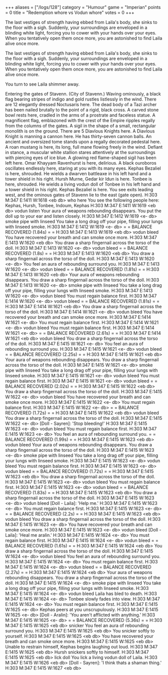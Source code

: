 +++
aliases = ["/logs/128"]
category = "Humour"
game = "Imperian"
points = 0
title = "Redemption whore vs Vodun whore"
votes = 0
+++

The last vestiges of strength having ebbed from Laila's body, she sinks to the 
floor with a sigh. Suddenly, your surroundings are enveloped in a blinding 
white light, forcing you to cower with your hands over your eyes. When you 
tentatively open them once more, you are astonished to find Laila alive once 
more.

The last vestiges of strength having ebbed from Laila's body, she sinks to the 
floor with a sigh. Suddenly, your surroundings are enveloped in a blinding 
white light, forcing you to cower with your hands over your eyes. When you 
tentatively open them once more, you are astonished to find Laila alive once 
more.

You turn to see Laila shimmer away.

Entering the gates of Stavenn. (City of Stavenn.)
Waving ominously, a black flag bearing stripes of indigo and gold rustles 
listlessly in the wind. There are 12 elegantly dressed Noctusaris here. The 
dead body of a Tazi archer has been nailed brutally to the point of a rigid, 
black cross. A carved stone bowl rests here, cradled in the arms of a prostrate
and faceless statue. A magnificent flag, emblazoned with the crest of the 
Empire ripples regally from the columns of the gates. A sigil in the shape of a
small, rectangular monolith is on the ground. There are 5 Diavlous Knights 
here. A Diavlous Knight is manning a cannon here. He has thirty-seven cannon 
balls. An ancient and oversized tome stands upon a regally decorated pedestal 
here. A roan mustang is here, its long, full mane flowing freely in the wind. 
Defiant in stance, a muscular white stallion stares attentively at the 
surroundings with piercing eyes of ice blue. A glowing red flame-shaped sigil 
has been left here. Omar Khayyam Ravenhurst is here, delirious. A black 
ouroboros oscillates endlessly here, staring at you with its many eyes. Kephas 
Bezaliel is here, shrouded. He wields a dwarven battleaxe in his left hand and 
a tower shield in his right. Hursh Murne, Gedar kir Idun is here. Tonbee is 
here, shrouded. He wields a living vodun doll of Tonbee in his left hand and a 
tower shield in his right. Kephas Bezaliel is here.
You see exits leading west, and the ominous gates of Stavenn lie to the east 
(gate open).
H:303 M:347 E:1411 W:1618 &lt;eb db&gt; who here
You see the following people here:
Kephas, Hursh, Tonbee, Indoum, Kephas
H:303 M:347 E:1411 W:1619 &lt;eb db&gt; vodun listen
Your aura of weapons rebounding disappears.
You put the doll up to your ear and listen closely.
H:303 M:347 E:1412 W:1619 &lt;e- db&gt; smoke pipe with linseed
You take a long drag off your pipe, filling your lungs with linseed smoke.
H:303 M:347 E:1412 W:1619 &lt;e- db&gt; 
= = BALANCE RECOVERED (1.84s) = =
H:303 M:347 E:1413 W:1619 &lt;eb db&gt; vodun bleed
You have recovered your breath and can smoke once more.
H:303 M:347 E:1413 W:1620 &lt;eb db&gt; 
You draw a sharp fingernail across the torso of the doll.
H:303 M:347 E:1413 W:1620 &lt;e- db&gt; vodun bleed
= = BALANCE RECOVERED (1.8s) = =
H:303 M:347 E:1413 W:1620 &lt;eb db&gt; 
You draw a sharp fingernail across the torso of the doll.
H:303 M:347 E:1413 W:1620 &lt;e- db&gt; 
You feel an aura of rebounding surround you.
H:303 M:347 E:1413 W:1620 &lt;e- db&gt; vodun bleed
= = BALANCE RECOVERED (1.81s) = =
H:303 M:347 E:1413 W:1620 &lt;eb db&gt; 
Your aura of weapons rebounding disappears.
You draw a sharp fingernail across the torso of the doll.
H:303 M:347 E:1413 W:1620 &lt;e- db&gt; smoke pipe with linseed
You take a long drag off your pipe, filling your lungs with linseed smoke.
H:303 M:347 E:1413 W:1620 &lt;e- db&gt; vodun bleed
You must regain balance first.
H:303 M:347 E:1414 W:1620 &lt;e- db&gt; vodun bleed
= = BALANCE RECOVERED (1.81s) = =
H:303 M:347 E:1414 W:1621 &lt;eb db&gt; 
You draw a sharp fingernail across the torso of the doll.
H:303 M:347 E:1414 W:1621 &lt;e- db&gt; vodun bleed
You have recovered your breath and can smoke once more.
H:303 M:347 E:1414 W:1621 &lt;e- db&gt; 
You must regain balance first.
H:303 M:347 E:1414 W:1621 &lt;e- db&gt; vodun bleed
You must regain balance first.
H:303 M:347 E:1414 W:1621 &lt;e- db&gt; 
= = BALANCE RECOVERED (2.61s) = =
H:303 M:347 E:1414 W:1621 &lt;eb db&gt; vodun bleed
You draw a sharp fingernail across the torso of the doll.
H:303 M:347 E:1415 W:1621 &lt;e- db&gt; 
You feel an aura of rebounding surround you.
H:303 M:347 E:1415 W:1621 &lt;e- db&gt; vodun bleed
= = BALANCE RECOVERED (2.25s) = =
H:303 M:347 E:1415 W:1621 &lt;eb db&gt; 
Your aura of weapons rebounding disappears.
You draw a sharp fingernail across the torso of the doll.
H:303 M:347 E:1415 W:1621 &lt;e- db&gt; smoke pipe with linseed
You take a long drag off your pipe, filling your lungs with linseed smoke.
H:303 M:347 E:1415 W:1621 &lt;e- db&gt; vodun bleed
You must regain balance first.
H:303 M:347 E:1415 W:1621 &lt;e- db&gt; vodun bleed
= = BALANCE RECOVERED (2.02s) = =
H:303 M:347 E:1415 W:1622 &lt;eb db&gt; 
You draw a sharp fingernail across the torso of the doll.
H:303 M:347 E:1415 W:1622 &lt;e- db&gt; vodun bleed
You have recovered your breath and can smoke once more.
H:303 M:347 E:1415 W:1622 &lt;e- db&gt; 
You must regain balance first.
H:303 M:347 E:1415 W:1622 &lt;e- db&gt; 
= = BALANCE RECOVERED (1.72s) = =
H:303 M:347 E:1415 W:1622 &lt;eb db&gt; vodun bleed
You draw a sharp fingernail across the torso of the doll.
H:303 M:347 E:1415 W:1622 &lt;e- db&gt; 
[Doll - Sayren]: 'Stop bleeding!'
H:303 M:347 E:1415 W:1623 &lt;e- db&gt; vodun bleed
You must regain balance first.
H:303 M:347 E:1415 W:1623 &lt;e- db&gt; 
You feel an aura of rebounding surround you.
= = BALANCE RECOVERED (1.99s) = =
H:303 M:347 E:1415 W:1623 &lt;eb db&gt; vodun bleed
Your aura of weapons rebounding disappears.
You draw a sharp fingernail across the torso of the doll.
H:303 M:347 E:1415 W:1623 &lt;e- db&gt; smoke pipe with linseed
You take a long drag off your pipe, filling your lungs with linseed smoke.
H:303 M:347 E:1415 W:1623 &lt;e- db&gt; vodun bleed
You must regain balance first.
H:303 M:347 E:1415 W:1623 &lt;e- db&gt; vodun bleed
= = BALANCE RECOVERED (1.72s) = =
H:303 M:347 E:1415 W:1623 &lt;eb db&gt; 
You draw a sharp fingernail across the torso of the doll.
H:303 M:347 E:1415 W:1623 &lt;e- db&gt; vodun bleed
You must regain balance first.
H:303 M:347 E:1415 W:1623 &lt;e- db&gt; vodun bleed
= = BALANCE RECOVERED (1.83s) = =
H:303 M:347 E:1415 W:1623 &lt;eb db&gt; 
You draw a sharp fingernail across the torso of the doll.
H:303 M:347 E:1415 W:1623 &lt;e- db&gt; vodun bleed
[Doll - Laila]: 'Help me.'
H:303 M:347 E:1415 W:1623 &lt;e- db&gt; 
You must regain balance first.
H:303 M:347 E:1415 W:1623 &lt;e- db&gt; 
= = BALANCE RECOVERED (2.2s) = =
H:303 M:347 E:1415 W:1623 &lt;eb db&gt; vodun bleed
You draw a sharp fingernail across the torso of the doll.
H:303 M:347 E:1415 W:1623 &lt;e- db&gt; 
You have recovered your breath and can smoke once more.
H:303 M:347 E:1415 W:1623 &lt;e- db&gt; vodun bleed
[Doll - Laila]: 'Heal me aralin.'
H:303 M:347 E:1415 W:1624 &lt;e- db&gt; 
You must regain balance first.
H:303 M:347 E:1415 W:1624 &lt;e- db&gt; vodun bleed
= = BALANCE RECOVERED (1.61s) = =
H:303 M:347 E:1415 W:1624 &lt;eb db&gt; 
You draw a sharp fingernail across the torso of the doll.
H:303 M:347 E:1415 W:1624 &lt;e- db&gt; vodun bleed
You feel an aura of rebounding surround you.
H:303 M:347 E:1415 W:1624 &lt;e- db&gt; 
You must regain balance first.
H:303 M:347 E:1415 W:1624 &lt;e- db&gt; vodun bleed
= = BALANCE RECOVERED (2.27s) = =
H:303 M:347 E:1415 W:1624 &lt;eb db&gt; 
Your aura of weapons rebounding disappears.
You draw a sharp fingernail across the torso of the doll.
H:303 M:347 E:1415 W:1624 &lt;e- db&gt; smoke pipe with linseed
You take a long drag off your pipe, filling your lungs with linseed smoke.
H:303 M:347 E:1415 W:1624 &lt;e- db&gt; vodun bleed
Laila has bled to death.
H:303 M:347 E:1415 W:1624 &lt;e- db&gt; 
Tonbee slowly fades into view.
H:303 M:347 E:1415 W:1624 &lt;e- db&gt; 
You must regain balance first.
H:303 M:347 E:1415 W:1625 &lt;e- db&gt; 
Kephas peers at you unscrupulously.
H:303 M:347 E:1415 W:1625 &lt;e- db&gt; 
[Doll - Aralin]: 'You aren't afflicted with anything.'
H:303 M:347 E:1415 W:1625 &lt;e- db&gt; 
= = BALANCE RECOVERED (5.36s) = =
H:303 M:347 E:1415 W:1625 &lt;eb db&gt; snicker
You feel an aura of rebounding surround you.
H:303 M:347 E:1415 W:1625 &lt;eb db&gt; 
You snicker softly to yourself.
H:303 M:347 E:1415 W:1625 &lt;eb db&gt; 
You have recovered your breath and can smoke once more.
H:303 M:347 E:1415 W:1625 &lt;eb db&gt; 
Unable to restrain himself, Kephas begins laughing out loud.
H:303 M:347 E:1415 W:1625 &lt;eb db&gt; 
Hursh snickers softly to himself.
H:303 M:347 E:1415 W:1625 &lt;eb db&gt; lick doll
You lick a living vodun doll of Laila.
H:303 M:347 E:1415 W:1626 &lt;eb db&gt; 
[Doll - Sayren]: 'I think thats a shaman thing.'
H:303 M:347 E:1415 W:1627 &lt;eb db&gt; 